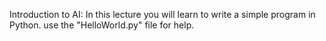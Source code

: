 Introduction to AI:
In this lecture you will learn to write a simple program in Python.
use the "HelloWorld.py" file for help. 